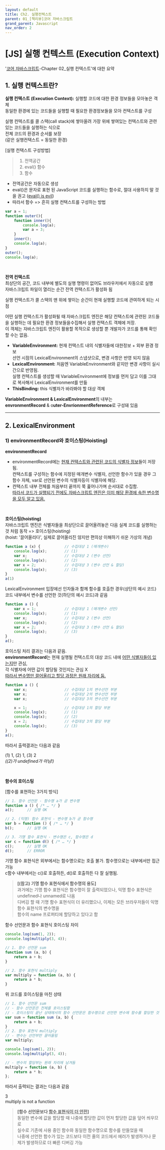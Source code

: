 ```yaml
---
layout: default
title: Ch2. 실행컨텍스트
parent: 01_[책리뷰]코어 자바스크립트
grand_parent: Javascript
nav_order: 2
---
```


# [JS] 실행 컨텍스트 (Execution Context)  

'[코어 자바스크립트](https://product.kyobobook.co.kr/detail/S000001766397)-Chapter 02_실행 컨텍스트'에 대한 요약 

## 1. 실행 컨텍스트란?  

**실행 컨텍스트 (Execution Context):** 실행할 코드에 대한 환경 정보들을 모아놓은 객체  
동일한 환경에 있는 코드들을 실행할 때 필요한 환경정보들을 모아 컨텍스트를 구성  


실행 컨텍스트를 콜 스택(call stack)에 쌓아올려 가장 위에 쌓여있는 컨텍스트와 관련 있는 코드들을 실행하는 식으로  
전체 코드의 환경과 순서를 보장  
(같은 실행컨택스트 = 동일한 환경)  


[실행 컨택스트 구성방법]  
> 1. 전역공간  
> 2. eval() 함수  
> 3. 함수  

- 전역공간은 자동으로 생성  
- eval()은 문자로 표현 된 JavaScript 코드를 실행하는 함수로, 절대 사용하지 말 것을 권고 ([eval() is evil](https://developer.mozilla.org/ko/docs/Web/JavaScript/Reference/Global_Objects/eval))  
- 따라서 함수 => 흔히 실행 컨택스트를 구성하는 방법


```js
var a = 1;
function outer(){
    function inner(){
        console.log(a);
        var a = 3;
    }
    inner();
    console.log(a);
}
outer();
console.log(a);
```

<br/>

**전역 컨택스트**  
최상단의 공간, 코드 내부에 별도의 실행 명령이 없어도 브라우저에서 자동으로 실행  
자바스크립트 파일이 열리는 순간 전역 컨택스트가 활성화 됨  


실행 컨택스트가 콜 스택의 맨 위에 쌓이는 순간이 현재 실행할 코드에 관여하게 되는 시점  


어떤 실행 컨택스트가 활성화될 때 자바스크립트 엔진은 해당 컨택스트에 관련된 코드들을 실행하는 데 필요한 환경 정보들을수집해서 실행 컨택스트 객체에 저장.  
이 객체는 자바스크립트 엔진이 활용할 목적으로 생성할 뿐 개발자가 코드를 통해 확인할 수는 없음.  
- **VariableEnvironment:** 현재 컨택스트 내의 식별자들에 대한정보 + 외부 환경 정보  
선언 시점의 LexicalEnvironment의 스냅샷으로, 변경 사항은 반영 되지 않음
- **LexicalEnvironment:** 처음엔 VariableEnvironment와 같지만 변경 사항이 실시간으로 반영됨.  
실행 컨텍스트를 생성할 때 VariableEnvironment에 정보를 먼저 담고 이를 그대로 복사해서 LexicalEnvironment를 만듦
- **ThisBinding:** this 식별자가 바라봐야 할 대상 객체


**VariableEnvironment & LexicalEnvironment**의 내부는  
**envronmentRecord** & o**uter-EnvrionmentReference**로 구성돼 있음  

<hr/>

## 2. LexicalEnvironment  
### 1) environmentRecord와 호이스팅(Hoisting)  
**environmentRecord**  
- environmentRecord에는 <u>현재 컨택스트와 관련된 코드의 식별자 정보</u>들이 저장됨.  
컨택스트를 구성하는 함수에 지정된 매개변수 식별자, 선언한 함수가 있을 경우 그 함수 자체, var로 선언된 변수의 식별자등이 식별자에 해당.  
- 컨택스트 내부 전체를 처음부터 끝까지 쭉 훑어나가며 순서대로 수집함.  
<u>따라서 코드가 실행되기 전에도 자바스크립트 엔진은 이미 해당 환경에 속한 변수명을 모두 알고 있음.</u>  

<br/>

**호이스팅(hoisting)**  
자바스크립트 엔진은 식별자들을 최상단으로 끌어올려놓은 다음 실제 코드를 실행하는 것 처럼 동작 => 호이스팅(hoisting)  
(hoist: '끌어올리다', 실제로 끌어올리진 않지만 편의상 이해하기 쉬운 가상의 개념)  


```js
function a (x) {           // 수집대상 1 (매개변수)
    console.log(x);        // (1)
    var x;                 // 수집대상 2 (변수 선언)
    console.log(x);        // (2)
    var x = 2;             // 수집대상 3 (변수 선언 & 할당)
    console.log(x);        // (3)
}
a(1)
```

LexicalEnvironment 입장에선 인자들과 함께 함수를 호출한 경우(상단의 예시 코드)  코드 내부에서 변수를 선언한 것(하단의 예시 코드)과 같음  

```js
function a () {
    var x = 1;             // 수집대상 1 (매개변수 선언)
    console.log(x);        // (1)
    var x;                 // 수집대상 2 (변수 선언)
    console.log(x);        // (2)
    var x = 2;             // 수집대상 3 (변수 선언 & 할당)
    console.log(x);        // (3)
}
a();
```

호이스팅 처리 결과는 다음과 같음.  
**environmentRecord**는 현재 실행될 컨텍스트의 대상 코드 내에 <u>어떤 식별자들이 있는지</u>만 관심,  
각 식별자에 어떤 값이 할당될 것인지는 관심 X  
<u>따라서 변수명만 끌어올리고 할당 과정은 원래 자리에 둠.</u>  


```js
function a () {
    var x;                 // 수집대상 1의 변수선언 부분
    var x;                 // 수집대상 2의 변수선언 부분
    var x;                 // 수집대상 3의 변수선언 부분

    x = 1;                 // 수집대상 1의 할당 부분
    console.log(x);        // (1)
    console.log(x);        // (2)
    x = 2;                 // 수집대상 3의 할당 부분
    console.log(x);        // (3)
}
a();
```

따라서 출력결과는 다음과 같음   
<div class="code-example" markdown="1">

(1) 1, (2) 1, (3) 2  
*((2)가 undefined가 아님!)*  

</div>

<br/>

**함수의 호이스팅**   

[함수를 표현하는 3가지 방식]  

```js
// 1. 함수 선언문 - 함수명 a가 곧 변수명
function a () { /* … */ }
a();      // 실행 OK

// 2. (익명) 함수 표현식 - 변수명 b가 곧 함수명
var b = function () { /* … */ }
b();      // 실행 OK

// 3. 기명 함수 표현식 - 변수명은 c, 함수명은 d
var c = function d() { /* … */ }
c();      // 실행 OK
d();      // ERROR
```

기명 함수 표현식은 외부에서는 함수명으로는 호출 불가. 함수명으로는 내부에서만 접근 가능  
c함수 내부에서는 c()로 호출하든, d()로 호출하든 다 잘 실행됨.  

> **[(참고) 기명 함수 표현식에서 함수명의 용도]**  
> 과거에는 기명 함수 표현식은 함수명이 잘 출력되었으나, 익명 함수 표현식은 undefined나 unnamed로 나옴  
> 디버깅 할 때 기명 함수 표현식이 더 유리했으나, 이제는 모든 브라우저들이 익명 함수 표현식의 변수명을  
> 함수의 name 프로퍼티에 할당하고 있다고 함  


함수 선언문과 함수 표현식 호이스팅 차이  
```js
console.log(sum(1, 2));
console.log(multiply(3, 4));

// 1. 함수 선언문 sum
function sum (a, b) {
    return a + b;
}

// 2. 함수 표현식 multiply
var multiply = function (a, b) {
    return a * b;
}
```

위 코드를 호이스팅을 마친 상태
```js
// 1. 함수 선언문 sum
// - 함수 선언문은 전체를 호이스팅함
// - 호이스팅이 끝난 상태에서의 함수 선언문은 함수명으로 선언한 변수에 함수를 할당한 것 처럼 여길 수 있음
var sum = function sum (a, b) {
    return a + b;
}
// 2. 함수 표현식 multiply
// - 변수는 선언부만 끌어올림
var multiply;

console.log(sum(1, 2));
console.log(multiply(3, 4));

// - 변수의 할당부는 원래 자리에 남겨둠
multiply = function (a, b) {
    return a * b;
};
```

따라서 출력되는 결과는 다음과 같음  
<div class="code-example" markdown="1">

3  
multiply is not a function  

</div>

> **[함수 선언문보다 <u>함수 표현식이 더 안전</u>]**  
> 동일한 변수에 값을 할당할 때 나중에 할당한 값이 먼저 할당한 값을 덮어 씌우므로  
> 실수로 기존에 사용 중인 함수와 동일한 함수명으로 함수를 만들었을 때  
> 나중에 선언한 함수가 있는 코드보다 이전 줄의 코드에서 에러가 발생하거나 문제가 발생하므로 더 빠른 디버깅 가능  

